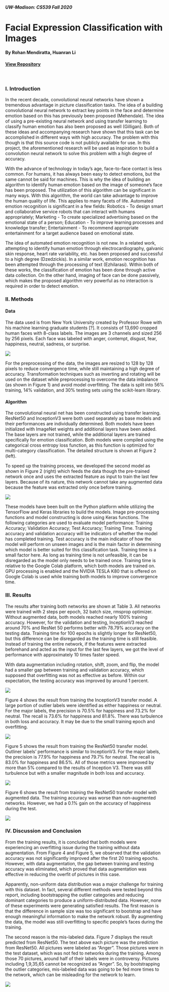 ##### UW-Madison: CS539 Fall 2020
# Facial Expression Classification with Images
#### By Rohan Mendiratta, Huanran Li 
#### <a href="http://github.com/romendiratta/Face-Emotion-ANN">View Repository</a>

<br/>

### **I. Introduction**
In the recent decade, convolutional neural networks have shown a tremendous advantage in picture classification tasks. The idea of a building convolutional neural network to extract key points in the face and determine emotion based on this has previously been proposed (Mehendale). The idea of using a pre-existing neural network and using transfer learning to classify human emotion has also been proposed as well (Gilligan). Both of these ideas and accompanying research have shown that this task can be accomplished in different ways with high accuracy. The problem with this though is that this source code is not publicly available for use. In this project, the aforementioned research will be used as inspiration to build a convolution neural network to solve this problem with a high degree of accuracy. 

With the advance of technology in today’s age, face-to-face contact is less common. For humans, it has always been easy to detect emotions, but the same cannot be said for machines. This is why the idea of building an algorithm to identify human emotion based on the image of someone’s face has been proposed. The utilization of this algorithm can be significant in many ways. With this algorithm, the world can take advantage to improve the human quality of life. This applies to many facets of life. Automated emotion recognition is significant in a few fields: Robotics - To design smart and collaborative service robots that can interact with humans appropriately; Marketing - To create specialized advertising based on the emotional state of a person; Education - To improve learning processes and knowledge transfer; Entertainment - To recommend appropriate entertainment for a target audience based on emotional state.

The idea of automated emotion recognition is not new. In a related work, attempting to identify human emotion through electrocardiography, galvanic skin response, heart rate variability, etc. has been proposed and successful to a high degree (Dzedzickis). In a similar work, emotion recognition has been attempted through the processing of text (Ezhilarasi). Within both of these works, the classification of emotion has been done through active data collection. On the other hand, imaging of face can be done passively, which makes the proposed algorithm very powerful as no interaction is required in order to detect emotion.
<br/>

### **II. Methods**

#### **Data**
The data used is from New York University created by Professor Rowe with his machine learning graduate students [?]. It consists of 13,690 cropped human faces with 8-class labels. The images are 3 channels and sized 256 by 256 pixels. Each face was labeled with anger, contempt, disgust, fear, happiness, neutral, sadness, or surprise.

<img src='./resources/data-distribution.png'>
<br/>

For the preprocessing of the data, the images are resized to 128 by 128 pixels to reduce convergence time, while still maintaining a high degree of accuracy. Transformation techniques such as inverting and rotating will be used on the dataset while preprocessing to overcome the data imbalance (as shown in Figure 1) and avoid model overfitting. The data is split into 56% training, 14% validation, and 30% testing sets using the scikit-learn library. 

#### **Algorithm**
The convolutional neural net has been constructed using transfer learning. ResNet50 and InceptionV3 were both used separately as base models and their performances are individually determined. Both models have been initialized with ImageNet weights and additional layers have been added. The base layers are not trained, while the additional layers are trained specifically for emotion classification. Both models were compiled using the categorical cross entropy loss function, as this function is optimized for multi-category classification. The detailed structure is shown at Figure 2 (left).

To speed up the training process, we developed the second model as shown in Figure 2 (right) which feeds the data though the pre-trained network once and uses the extracted feature as input to train the last few layers. Because of its nature, this network cannot take any augmented data because the feature was extracted only once before training.

<img src='./resources/models.png'>
<br/>

These models have been built on the Python platform while utilizing the TensorFlow and Keras libraries to build the models. Image pre-processing functions and model constructing is done using Keras functions. The following categories are used to evaluate model performance: Training Accuracy; Validation Accuracy; Test Accuracy; Training Time. Training accuracy and validation accuracy will be indicators of whether the model has completed training. Test accuracy is the main indicator of how the model will perform on unseen images and is the main factor in determining which model is better suited for this classification task. Training time is a small factor here. As long as training time is not unfeasible, it can be disregarded as the model only needs to be trained once. Training time is relative to the Google Colab platform, which both models are trained on. GPU processing is enabled and the NVIDIA TESLA K80 that is offered on Google Colab is used while training both models to improve convergence time. 
<br/>

### **III. Results**
The results after training both networks are shown at Table 3. All networks were trained with 2 steps per epoch, 32 batch size, rmsprop optimizer. Without augmented data, both models reached nearly 100% training accuracy. However, for the validation and testing, InceptionV3 reached around 70% and ResNet 50 performs better with 78.79% accuracy on the testing data. Training time for 100 epochs is slightly longer for ResNet50, but this difference can be disregarded as the training time is still feasible. Instead of training the entire network, if the features were extracted beforehand and acted as the input for the last few layers, we got the level of performance with approximately 10 times faster speed.

With data augmentation including rotation, shift, zoom, and flip, the model had a smaller gap between training and validation accuracy, which supposed that overfitting was not as effective as before. Within our expectation, the testing accuracy was improved by around 1 percent.

<img src='./resources/model-performance.png'>
<br/>

Figure 4 shows the result from training the InceptionV3 transfer model. A large portion of outlier labels were identified as either happiness or neutral. For the major labels, the precision is 70.5% for happiness and 73.2% for neutral. The recall is 73.6% for happiness and 81.8%. There was turbulence in both loss and accuracy. It may be due to the small training epoch and overfitting.

<img src='./resources/inception-v3.png'>
<br/>

Figure 5 shows the result from training the ResNet50 transfer model. Outliner labels’ performance is similar to InceptionV3. For the major labels, the precision is 77.9% for happiness and 79.7% for neutral. The recall is 83.0% for happiness and 86.5%. All of those metrics were improved by more than 5% compared to the results of Inception V3. There was still turbulence but with a smaller magnitude in both loss and accuracy. 

<img src='./resources/ResNet50.png'>
<br/>

Figure 6 shows the result from training the ResNet50 transfer model with augmented data. The training accuracy was worse than non-augmented networks. However, we had a 0.1% gain on the accuracy of happiness during the test.

<img src='./resources/augmented-ResNet50.png'>
<br/>

### **IV. Discussion and Conclusion**
From the training results, it is concluded that both models were experiencing an overfitting issue during the training without data augmentation. From Figure 4 and Figure 5, we observed that the validation accuracy was not significantly improved after the first 20 training epochs. However, with data augmentation, the gap between training and testing accuracy was eliminated, which proved that data augmentation was effective in reducing the overfit of pictures in this case.

Apparently, non-uniform data distribution was a major challenge for training with this dataset. In fact, several different methods were tested beyond this report, including bootstrapping the outlier categories and reducing dominant categories to produce a uniform-distributed data. However, none of these experiments were generating satisfied results. The first reason is that the difference in sample size was too significant to bootstrap and have enough meaningful information to make the network robust. By augmenting the data, the model was still overfitting to specific people’s faces during the training.

The second reason is the mis-labeled data. Figure 7 displays the result predicted from ResNet50. The text above each picture was the prediction from ResNet50. All pictures were labeled as “Anger”. Those pictures were in the test dataset, which was not fed to networks during the training. Among those 70 pictures, around half of their labels were in controversy. Pictures including 1,9,35,65 cannot be recognized as “Anger”. So, by bootstrapping the outlier categories, mis-labeled data was going to be fed more times to the network, which can be misleading for the network to learn.

<img src='./resources/ResNet50-prediction.png'>
